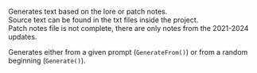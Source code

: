 Generates text based on the lore or patch notes. <br>
Source text can be found in the txt files inside the project. <br>
Patch notes file is not complete, there are only notes from the 2021-2024 updates.

Generates either from a given prompt (`GenerateFrom()`) or from a random beginning (`Generate()`).

